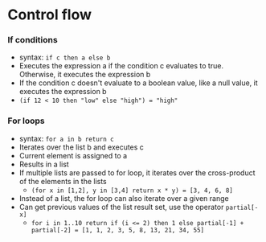 # Control flow

### If conditions
- syntax: ``if c then a else b``
- Executes the expression a if the condition c evaluates to true. Otherwise, it executes the expression b
- If the condition c doesn't evaluate to a boolean value, like a null value, it executes the expression b
- ``(if 12 < 10 then "low" else "high") = "high"``

### For loops
- syntax: ``for a in b return c``
- Iterates over the list b and executes c
- Current element is assigned to a
- Results in a list
- If multiple lists are passed to for loop, it iterates over the cross-product of the elements in the lists
  - ``(for x in [1,2], y in [3,4] return x * y) = [3, 4, 6, 8]``
- Instead of a list, the for loop can also iterate over a given range
- Can get previous values of the list result set, use the operator ``partial[-x]``
  - ``for i in 1..10 return if (i <= 2) then 1 else partial[-1] + partial[-2] = [1, 1, 2, 3, 5, 8, 13, 21, 34, 55]``